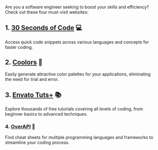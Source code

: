 Are you a software engineer seeking to boost your skills and efficiency? Check out these four must-visit websites:

## 1. [30 Seconds of Code](https://www.30secondsofcode.org/) 💻

Access quick code snippets across various languages and concepts for faster coding.

## 2. [Coolors](https://coolors.co/) 🎨

Easily generate attractive color palettes for your applications, eliminating the need for trial and error.

## 3. [Envato Tuts+](https://tutsplus.com/) 📚

Explore thousands of free tutorials covering all levels of coding, from beginner basics to advanced techniques.

### 4. [OverAPI](https://overapi.com/) 📝

Find cheat sheets for multiple programming languages and frameworks to streamline your coding process.
